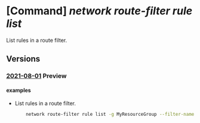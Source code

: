 # [Command] _network route-filter rule list_

List rules in a route filter.

## Versions

### [2021-08-01](/Resources/mgmt-plane/L3N1YnNjcmlwdGlvbnMve30vcmVzb3VyY2Vncm91cHMve30vcHJvdmlkZXJzL21pY3Jvc29mdC5uZXR3b3JrL3JvdXRlZmlsdGVycy97fS9yb3V0ZWZpbHRlcnJ1bGVz/2021-08-01.xml) **Preview**

<!-- mgmt-plane /subscriptions/{}/resourcegroups/{}/providers/microsoft.network/routefilters/{}/routefilterrules 2021-08-01 -->

#### examples

- List rules in a route filter.
    ```bash
        network route-filter rule list -g MyResourceGroup --filter-name MyRouteFilter
    ```
